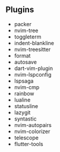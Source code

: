 ## Plugins

- packer
- nvim-tree
- toggleterm
- indent-blankline
- nvim-treesitter
- format
- autosave
- dart-vim-plugin
- nvim-lspconfig
- lspsaga
- nvim-cmp
- rainbow
- lualine
- statusline
- lazygit
- syntastic
- nvim-autopairs
- nvim-colorizer
- telescope
- flutter-tools
